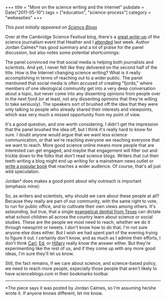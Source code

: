 +++
title = "More on the science writing and the internet"
pubdate = Date("2011-05-10")
tags = ["education", "science-process"]
category = "webeasties"
+++

_This post initially appeared on [Science Blogs](http://scienceblogs.com/webeasties)_

Over at the Cambridge Science Festival blog, there's a [great write-up](http://cambridgesciencefestivalblog.blogspot.com/2011/05/csf-op-ed-media-i-am.html) of the science journalism event that Heather and I [attended](http://scienceblogs.com/webeasties/2011/05/science_journalism_and_online.php) last week. Author Jordan Calmes* has good summary and a lot of praise for the panel discussion, but also notes some potential shortcomings:

The panel convinced me that social media is helping both journalists and scientists. And yet, I never felt like they delivered on the second half of the title. How is the Internet changing science writing? What is it really accomplishing in terms of reaching out to a wider public. The panel mentioned that social media is often accused of creating "fjords," where members of one ideological community get into a very deep conversation about a topic, but never come into any dissenting opinions from people over in the next fjord (or at least, not any dissenting opinions that they're willing to take seriously). The speakers sort of brushed off the idea that they were only talking to people who already shared their interests and viewpoints, which was very much a missed opportunity from my point of view.

It's a good question, and one worth considering. I didn't get the impression that the panel brushed the idea off, but I think it's really hard to know for sure. I doubt anyone would argue that we want less science communication, or that we're reaching everyone we reaching everyone that we want to reach. More good science online means more people that are interested can get engaged, and maybe that engagement will filter out and trickle down to the folks that don't read science blogs. Writers that cut their teeth writing a blog might end up writing for a mainstream news outlet or [write a popular book](http://www.amazon.com/Written-Stone-Evolution-Fossil-Record/dp/1934137294) that reaches a wider audience. Of course, that's all just wild speculation.

Jordan* does makes a good point about why outreach is important (emphasis mine):

So, as writers and scientists, why should we care about these people at all? Because they really are part of our community, with the same right to vote, to run for public office, and to cultivate their own views among others. It's astounding, but true, that a single [evangelical dentist from Texas](http://www.pbs.org/wnet/religionandethics/episodes/april-30-2010/texas-textbook-controversy/6187/) can dictate what school children all across the country learn about science or social studies. These are the people we most need to reach, whether we do it through newsprint or tweets. I don't know how to do that. I'm not sure anyone else does either. But I wish we had spent part of the evening trying to figure it out. 
I certainly don't know, and as much as I admire their efforts, I don't think [Carl](http://blogs.discovermagazine.com/loom/), [Ed](http://blogs.discovermagazine.com/notrocketscience/), or [Hillary](http://blogs.plos.org/toothandclaw/) really know the answer either. But they're experimenting like the rest of us, and if they come up with any more good ideas, I'm sure they'll let us know.

Still, the fact remains, if we care about science, and science-based policy, we need to reach more people, especially those people that aren't likely to have scienceblogs.com in their bookmarks toolbar.

-----

*The piece says it was posted by Jordan Calmes, so I'm assuming he/she wrote it. If anyone knows different, let me know.

      
  
